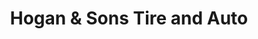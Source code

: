 ---
title: "Hogan & Sons Tire and Auto"
url: /purcellville/hogan-and-sons-tire-and-auto/
shop: car repair
---